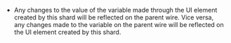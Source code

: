 - Any changes to the value of the variable made through the UI element created by this shard will be reflected on the parent wire. Vice versa, any changes made to the variable on the parent wire will be reflected on the UI element created by this shard.